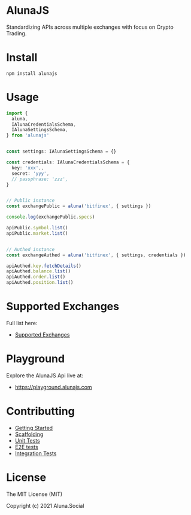 # AlunaJS

Standardizing APIs across multiple exchanges with focus on Crypto Trading.

# Install

```
npm install alunajs
```

# Usage

```ts
import {
  aluna,
  IAlunaCredentialsSchema,
  IAlunaSettingsSchema,
} from 'alunajs'


const settings: IAlunaSettingsSchema = {}

const credentials: IAlunaCredentialsSchema = {
  key: 'xxx',,
  secret: 'yyy',
  // passphrase: 'zzz',
}


// Public instance
const exchangePublic = aluna('bitfinex', { settings })

console.log(exchangePublic.specs)

apiPublic.symbol.list()
apiPublic.market.list()


// Authed instance
const exchangeAuthed = aluna('bitfinex', { settings, credentials })

apiAuthed.key.fetchDetails()
apiAuthed.balance.list()
apiAuthed.order.list()
apiAuthed.position.list()
```

# Supported Exchanges

Full list here:
 - [Supported Exchanges](http://)

# Playground

Explore the AlunaJS Api live at:
  - https://playground.alunajs.com

# Contributting

 - [Getting Started](https://github.com/alunacrypto/alunajs)
 - [Scaffolding](https://github.com/alunacrypto/alunajs)
 - [Unit Tests](https://github.com/alunacrypto/alunajs)
 - [E2E tests](https://github.com/alunacrypto/alunajs)
 - [Integration Tests](https://github.com/alunacrypto/alunajs)

# License

The MIT License (MIT)

Copyright (c) 2021 Aluna.Social
